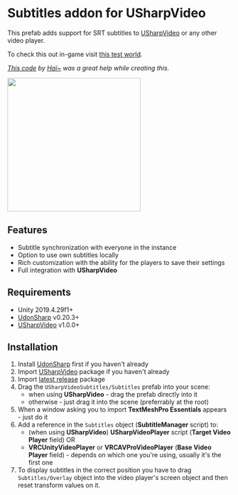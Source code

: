 # Subtitles addon for USharpVideo

This prefab adds support for SRT subtitles to [USharpVideo](https://github.com/MerlinVR/USharpVideo) or any other video player.

To check this out in-game visit [this test world](https://vrchat.com/home/world/wrld_dc50af39-1f65-4c47-a0d5-d1729d5c683f).

_[This code](https://gist.github.com/hai-vr/b340f9a46952640f81efe7f02da6bdf6) by [Haï~](https://twitter.com/vr_hai) was a great help while creating this._

<a href="https://i.imgur.com/IZUFwbV.png"><img src="https://i.imgur.com/IZUFwbV.png" height="300"></a>

## Features
- Subtitle synchronization with everyone in the instance
- Option to use own subtitles locally
- Rich customization with the ability for the players to save their settings
- Full integration with **USharpVideo**

## Requirements
- Unity 2019.4.29f1+
- [UdonSharp](https://github.com/vrchat-community/UdonSharp) v0.20.3+
- [USharpVideo](https://github.com/MerlinVR/USharpVideo) v1.0.0+

## Installation
1. Install [UdonSharp](https://github.com/vrchat-community/UdonSharp) first if you haven't already
2. Import [USharpVideo](https://github.com/MerlinVR/USharpVideo/releases/latest) package if you haven't already
3. Import [latest release](https://github.com/jacklul/USharpVideo-Subtitles/releases/latest) package
4. Drag the `USharpVideoSubtitles/Subtitles` prefab into your scene:
    - when using **USharpVideo** - drag the prefab directly into it
    - otherwise - just drag it into the scene (preferrably at the root)
5. When a window asking you to import **TextMeshPro Essentials** appears - just do it
6. Add a reference in the `Subtitles` object (**SubtitleManager** script) to:
    - (when using **USharpVideo**) **USharpVideoPlayer** script (**Target Video Player** field)
    OR
    - **VRCUnityVideoPlayer** or **VRCAVProVideoPlayer** (**Base Video Player** field) - depends on which one you're using, usually it's the first one
7. To display subtitles in the correct position you have to drag `Subtitles/Overlay` object into the video player's screen object and then reset transform values on it.
